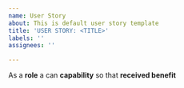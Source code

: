 ```yaml
---
name: User Story
about: This is default user story template
title: 'USER STORY: <TITLE>'
labels: ''
assignees: ''

---
```


As a **role** a can **capability** so that **received benefit**
